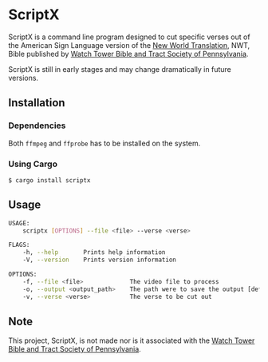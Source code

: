 # ScriptX
ScriptX is a command line program designed to cut specific verses out of the American Sign Language version of the [New World Translation](https://www.jw.org/ase/library/bible/nwt/books/), NWT, Bible published by [Watch Tower Bible and Tract Society of Pennsylvania](https://www.JW.org).

ScriptX is still in early stages and may change dramatically in future versions.

## Installation

### Dependencies 
Both `ffmpeg` and `ffprobe` has to be installed on the system.

### Using Cargo
`$ cargo install scriptx`

## Usage


```bash
USAGE:
    scriptx [OPTIONS] --file <file> --verse <verse>

FLAGS:
    -h, --help       Prints help information
    -V, --version    Prints version information

OPTIONS:
    -f, --file <file>             The video file to process
    -o, --output <output_path>    The path were to save the output [default: output.mp4]
    -v, --verse <verse>           The verse to be cut out
```
 
## Note
This project, ScriptX, is not made nor is it associated with the [Watch Tower Bible and Tract Society of Pennsylvania](https://www.JW.org).
 
 
